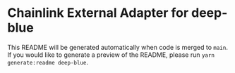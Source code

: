 # Chainlink External Adapter for deep-blue

This README will be generated automatically when code is merged to `main`. If you would like to generate a preview of the README, please run `yarn generate:readme deep-blue`.
